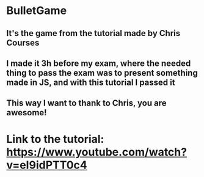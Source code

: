 # BulletGame
## It's the game from the tutorial made by Chris Courses
## I made it 3h before my exam, where the needed thing to pass the exam was to present something made in JS, and with this tutorial I passed it
## This way I want to thank to Chris, you are awesome!

# Link to the tutorial: https://www.youtube.com/watch?v=eI9idPTT0c4
